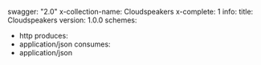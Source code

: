 swagger: "2.0"
x-collection-name: Cloudspeakers
x-complete: 1
info:
  title: Cloudspeakers
  version: 1.0.0
schemes:
- http
produces:
- application/json
consumes:
- application/json